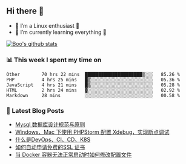 ## Hi there 👋
* 🔭 I’m a Linux enthusiast 🐧️
* 🏃️ I’m currently learning everything 🏃️

[![Boo's github stats](https://github-readme-stats.vercel.app/api?username=0xAiKang)](https://github.com/anuraghazra/github-readme-stats)

<!-- [![Most Used Langs](https://github-readme-stats.vercel.app/api/top-langs/?username=0xAiKang)](https://github.com/anuraghazra/github-readme-stats) -->

### 📊 This week I spent my time on
<!--START_SECTION:waka-->
```text
Other        70 hrs 22 mins  █████████████████████▒░░░   85.26 % 
PHP          4 hrs 25 mins   █▒░░░░░░░░░░░░░░░░░░░░░░░   05.36 % 
JavaScript   4 hrs 21 mins   █▒░░░░░░░░░░░░░░░░░░░░░░░   05.28 % 
HTML         2 hrs 24 mins   ▓░░░░░░░░░░░░░░░░░░░░░░░░   02.92 % 
Markdown     28 mins         ░░░░░░░░░░░░░░░░░░░░░░░░░   00.58 % 
```
<!--END_SECTION:waka-->

### 📕 Latest Blog Posts
<!-- BLOG-POST-LIST:START -->
- [Mysql 数据库设计规范与原则](https://www.0x2beace.com/mysql-database-design-rules-and-principles/)
- [Windows、Mac 下使用 PHPStorm 配置 Xdebug，实现断点调试](https://www.0x2beace.com/use-phpstorm-to-configure-xdebug-under-windows-and-mac/)
- [什么是DevOps、CI、CD、K8S](https://www.0x2beace.com/what-is-devops-ci-cd-k8s/)
- [如何自动申请免费的SSL 证书](https://www.0x2beace.com/how-to-automatically-apply-for-a-free-ssl-certificate/)
- [当 Docker 容器无法正常启动时如何修改配置文件](https://www.0x2beace.com/how-to-modify-the-configuration-file-when-the-docker-container-cannot-start-normally-1/)
<!-- BLOG-POST-LIST:END -->

